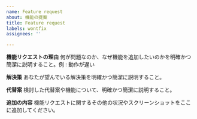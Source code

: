 ```yaml
---
name: Feature request
about: 機能の提案
title: Feature request
labels: wontfix
assignees: ''

---
```


**機能リクエストの理由**
何が問題なのか、なぜ機能を追加したいのかを明確かつ簡潔に説明すること。例 : 動作が遅い

**解決策**
あなたが望んでいる解決策を明確かつ簡潔に説明すること。

**代替案**
検討した代替案や機能について、明確かつ簡潔に説明すること。

**追加の内容**
機能リクエストに関するその他の状況やスクリーンショットをここに追加してください。
